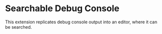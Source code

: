 # Searchable Debug Console

This extension replicates debug console output into an editor, where it can be searched.